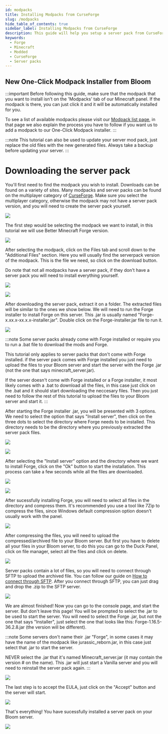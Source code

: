 ```yaml
---
id: modpacks
title: Installing Modpacks from CurseForge
slug: /modpacks
hide_table_of_contents: true
sidebar_label: Installing Modpacks from CurseForge
description: This guide will help you setup a server pack from CurseForge
keywords:
  - Forge
  - Minecraft
  - Modded
  - CurseForge
  - Server packs
---
```


## New One-Click Modpack Installer from Bloom

:::important
Before following this guide, make sure that the modpack that you want to install isn't on the 'Modpacks' tab of our Minecraft panel. If the modpack is there, you can just click it and it will be automatically installed for you. 

To see a list of available modpacks please visit our [Modpack list page](/extras/available-modpacks), in that page we also explain the process you have to follow if you want us to add a modpack to our One-Click Modpack installer.
:::

:::note
This tutorial can also be used to update your server mod pack, just replace the old files with the new generated files. Always take a backup before updating your server.
:::

# Downloading the server pack

You'll first need to find the modpack you wish to install. Downloads can be found on a variety of sites. Many modpacks and server packs can be found on the multiplayer category of [CurseForge](https://www.curseforge.com/minecraft/modpacks/multiplayer). Make sure you select the multiplayer category, otherwise the modpack may not have a server pack version, and you will need to create the server pack yourself.

![](/plugins_and_modifications/serverpacks/1.png)

The first step would be selecting the modpack we want to install, in this tutorial we will use Better Minecraft Forge version.

![](/plugins_and_modifications/serverpacks/2.png)

After selecting the modpack, click on the Files tab and scroll down to the "Additional Files" section. Here you will usually find the serverpack version of the modpack. This is the file we need, so click on the download button. 

Do note that not all modpacks have a server pack, if they don't have a server pack you will need to install everything yourself.

![](/plugins_and_modifications/serverpacks/3.png)

![](/plugins_and_modifications/serverpacks/4.png)

After downloading the server pack, extract it on a folder. The extracted files will be similar to the ones we show below. We will need to run the Forge installer to install Forge on this server. This .jar is usually named "Forge-x.xx.x-xx.x.x-installer.jar". Double click on the Forge-installer.jar file to run it.

![](/plugins_and_modifications/serverpacks/5.png)

:::note
Some server packs already come with Forge installed or require you to run a .bat file to download the mods and Forge. 

This tutorial only applies to server packs that don't come with Forge installed. if the server pack comes with Forge installed you just need to upload the files to your Bloom server and start the server with the Forge .jar (not the one that says minecraft_server.jar).

If the server doesn't come with Forge installed or a Forge installer, it most likely comes with a .bat to download all the files, in this case just click on the .bat and it should start downloading the neccesary files. Then you just need to follow the rest of this tutorial to upload the files to your Bloom server and start it.
:::

After starting the Forge installer .jar, you will be presented with 3 options. We need to select the option that says "Install server", then click on the three dots to select the directory where Forge needs to be installed. This directory needs to be the directory where you previously extracted the server pack files.

![](/plugins_and_modifications/serverpacks/6.png)

![](/plugins_and_modifications/serverpacks/7.png)

After selecting the "Install server" option and the directory where we want to install Forge, click on the "Ok" button to start the installation. This process can take a few seconds while all the files are downloaded.

![](/plugins_and_modifications/serverpacks/8.png)

![](/plugins_and_modifications/serverpacks/9.png)

After sucessfully installing Forge, you will need to select all files in the directory and compress them. It's recommended you use a tool like 7Zip to compress the files, since Windows default compression option doesn't usually work with the panel.

![](/plugins_and_modifications/serverpacks/9.png)

After compressing the files, you will need to upload the compressed/archived file to your Bloom server. But first you have to delete all your files in your Bloom server, to do this you can go to the Duck Panel, click on file manager, select all the files and click on delete.

![](/plugins_and_modifications/serverpacks/11.png)

Server packs contain a lot of files, so you will need to connect through SFTP to upload the archived file. You can follow our guide on [How to connect through SFTP](/sftp). After you connect through SFTP, you can just drag and drop the .zip to the SFTP server.

![](/plugins_and_modifications/serverpacks/13.png)

We are almost finished! Now you can go to the console page, and start the server. But don't leave this page! You will be prompted to select the .jar to be used to start the server. You will need to select the Forge .jar, but not the one that says "Installer", just select the one that looks like this: Forge-1.16.5-36.2.8.jar (the version will be different).

:::note
Some servers don't name their .jar "Forge", in some cases it may have the name of the modpack like jurassic_reborn.jar, in this case just select that .jar to start the server.

NEVER select the .jar that it's named Minecraft_server.jar (it may contain the version # on the name). This .jar will just start a Vanilla server and you will need to reinstall the server pack again.
:::

![](/plugins_and_modifications/serverpacks/14.png)

The last step is to accept the EULA, just click on the "Accept" button and the server will start.

![](/plugins_and_modifications/serverpacks/15.png)

That's everything! You have sucessfully installed a server pack on your Bloom server. 

![](/plugins_and_modifications/serverpacks/12.png)
